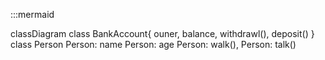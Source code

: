 :::mermaid

classDiagram
    class BankAccount{
        ouner,
        balance,
        withdrawl(),
        deposit()
    }
    class Person
        Person: name
        Person: age
        Person: walk(),
        Person: talk()
